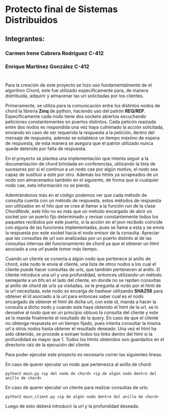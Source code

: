 # Protecto final de Sistemas Distribuidos

## Integrantes:
### Carmen Irene Cabrera Rodríguez C-412
### Enrique Martínez González C-412

#

Para la creación de este proyecto se hizo uso fundamentalmente de el algoritmo Chord, este fue utilizado específicamente para, de manera distribuida, adquirir y almacenar las url solicitadas por los clientes.

Primeramente, se utiliza para la comunicación entre los distintos nodos de chord la librería **Zmq** de python, haciendo uso del patrón **REQ/REP**. Específicamente cada nodo tiene dos sockets abiertos escuchando peticiones constantementes en puertos distintos. Cada peticón reaizada entre dos nodos es respondida una vez haya culminado la acción solicitada, enviando en caso de ser requerida la respuesta a la petición, dentro del mensaje de respuesta, además se establece un tiempo máximo de espera de respuesta, de esta manera se asegura que el patrón utilizado nunca quede detenido por falta de respuesta.

En el proyecto se plantea una implementación que intenta seguir a la documentación de chord brindada en conferencias, utilizando la lista de sucesores por si el continuo a un nodo cae por algún motivo, el nodo sea capaz de sustituir a este por otro. Además los htmls ya scrapeados de un nodo son almacenados también en el siguiente, de forma que si cualquier nodo cae, esta información no se pierda.

Adentrándonos más en el código podemos ver que cada método de consulta cuenta con un método de respuesta, estos métodos de respuesta son utilizados en el hilo que se crea al llamar a la función *run* de la clase *ChordNode*, este hilo no es más que un método encargado de abrir un socket por un puerto fijo determinado y revisar constantemente todos los paquetes recibidos por este puerto, si la acción en el json recibido coincide con alguna de las funciones implementadas, pues se llama a esta y se envía la respuesta por este socket hacia el nodo emisor de la consulta. Apreciar que las consultas de url son analizadas por un puerto distinto al de las consultas internas del funcionamiento de chord ya que el obtener un html asociado a una url puede tomar más tiempo.

Cuando un cliente se conecta a algún nodo que pertenece al anillo de chord, este nodo le envía al cliente, una lista de otros nodos a los cual el cliente puede hacer consultas de urls, que también pertenecen al anillo. El cliente introduce una url y una profundidad, entonces utilizando un método semejante a un bfs en el lado del cliente, en donde no se repiten consultas al anillo de chord de urls ya visitadas, se le pregunta al nodo por el html de la url necesitada, este nodo se encarga de hashear utilizando **SHA256** para obtener el id asociado a la url para entonces saber cual es el nodo encargado de obtener el html de dicha url, con este id, manda a hacer la consulta a dicho nodo y cuando este haya obtenido el html de la url, se lo devuelve al nodo que en un principio obtuvo la consulta del cliente y este se lo manda finalmente el resultado de la query. En caso de que el cliente no obtenga respuesta en un tiempo fijado, pues intenta consultar la misma url a otros nodos hasta obtener el resultado deseado. Una vez el html ha sido obtenido, se procede a extraer todos los links dentro del html si la profundidad es mayor que 1. Todos los htmls obtenidos son guardados en el directorio raiz de la ejecución del cliente.

Para poder ejecutar este proyecto es necesario correr las siguientes líneas.

En caso de querer ejecutar un nodo que pertenezca al anillo de chord:

    python3 main.py <ip del nodo de chord> <ip de algún nodo dentro del anillo de chord>

En caso de querer ejecutar un cliente para realizar consultas de urls:

    python3 main_client.py <ip de algún nodo dentro del anillo de chord>

Luego de esto deberá introducir la url y la profundidad deseada.